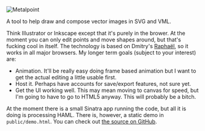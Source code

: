 <!-- title: Metalpoint -->
<!-- published: 2009-06-8 10:00 -->
<!-- tumblr: 119900228 -->

<div class="figure">
  <img src="/images/metalpoint.png" alt="Metalpoint" />
</div>

A tool to help draw and compose vector images in SVG and VML.

Think Illustrator or Inkscape except that it's purely in the brower. At the moment you can only edit points and move shapes around, but that's fucking cool in itself. The technology is based on Dmitry's [Raphaël](http://raphaeljs.com), so it works in all major browsers. My longer term goals (subject to your interest) are:

* Animation. It'll be really easy doing frame based animation but I want to get the actual editing a little usable first.
* Host it. Perhaps have accounts for save/export features, not sure yet.
* Get the UI working well. This may mean moving to canvas for speed, but I'm going to have to go to HTML5 anyway. This will probably be a bitch.

At the moment there is a small Sinatra app running the code, but all it is doing is processing HAML. There is, however, a static demo in `public/demo.html`. You can check out [the source on GitHub](http://github.com/chrislloyd/metalpoint).
